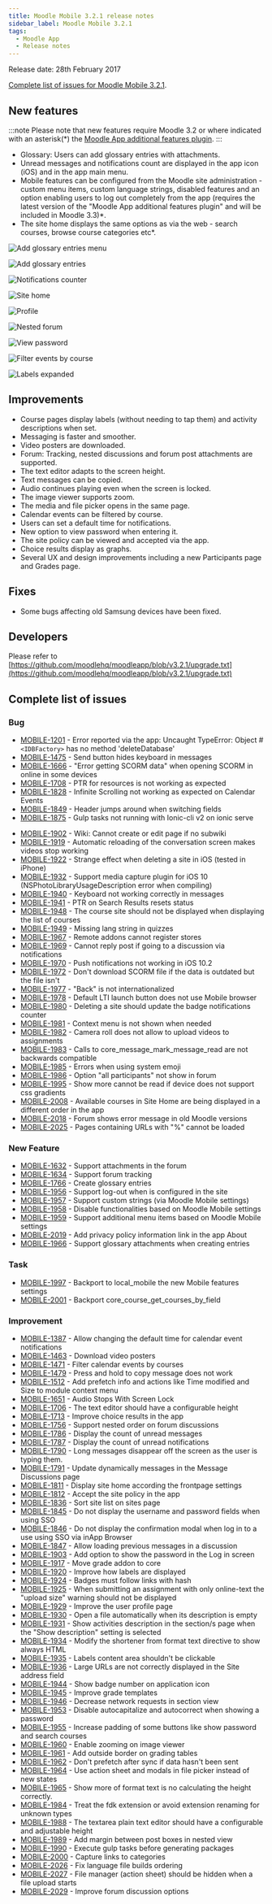 ```yaml
---
title: Moodle Mobile 3.2.1 release notes
sidebar_label: Moodle Mobile 3.2.1
tags:
  - Moodle App
  - Release notes
---
```


Release date: 28th February 2017

[Complete list of issues for Moodle Mobile 3.2.1](http://moodle.atlassian.net/secure/IssueNavigator!executeAdvanced.jspa?jqlQuery=project+%3D+mobile+and+resolution+%3D+fixed+AND+fixVersion+in+%28%223.2.1%22%29).

## New features

:::note
Please note that new features require Moodle 3.2 or where indicated with an asterisk(\*) the [Moodle App additional features plugin](https://docs.moodle.org/en/Moodle_Mobile_additional_features).
:::

- Glossary: Users can add glossary entries with attachments.
- Unread messages and notifications count are displayed in the app icon (iOS) and in the app main menu.
- Mobile features can be configured from the Moodle site administration - custom menu items, custom language strings, disabled features and an option enabling users to log out completely from the app (requires the latest version of the "Moodle App additional features plugin" and will be included in Moodle 3.3)\*.
- The site home displays the same options as via the web - search courses, browse course categories etc\*.

<div className="row">
<div className="col" style={{maxWidth: 300}}>

![Add glossary entries menu](./_files/mm32101.png)

</div>
<div className="col" style={{maxWidth: 300}}>

![Add glossary entries](./_files/mm32102.png)

</div>
<div className="col" style={{maxWidth: 300}}>

![Notifications counter](./_files/mm32103.png)

</div>
</div><div className="row">
<div className="col" style={{maxWidth: 300}}>

![Site home](./_files/mm32104.png)

</div>
<div className="col" style={{maxWidth: 300}}>

![Profile](./_files/mm32105.png)

</div>
<div className="col" style={{maxWidth: 300}}>

![Nested forum](./_files/mm32106.png)

</div>
</div><div className="row">
<div className="col" style={{maxWidth: 300}}>

![View password](./_files/mm32107.png)

</div>
<div className="col" style={{maxWidth: 300}}>

![Filter events by course](./_files/mm32108.png)

</div>
<div className="col" style={{maxWidth: 300}}>

![Labels expanded](./_files/mm32109.png)

</div>
</div>

## Improvements

- Course pages display labels (without needing to tap them) and activity descriptions when set.
- Messaging is faster and smoother.
- Video posters are downloaded.
- Forum: Tracking, nested discussions and forum post attachments are supported.
- The text editor adapts to the screen height.
- Text messages can be copied.
- Audio continues playing even when the screen is locked.
- The image viewer supports zoom.
- The media and file picker opens in the same page.
- Calendar events can be filtered by course.
- Users can set a default time for notifications.
- New option to view password when entering it.
- The site policy can be viewed and accepted via the app.
- Choice results display as graphs.
- Several UX and design improvements including a new Participants page and Grades page.

## Fixes

- Some bugs affecting old Samsung devices have been fixed.

## Developers

Please refer to [https://github.com/moodlehq/moodleapp/blob/v3.2.1/upgrade.txt](https://github.com/moodlehq/moodleapp/blob/v3.2.1/upgrade.txt)

## Complete list of issues

### Bug

- [MOBILE-1201](https://moodle.atlassian.net/browse/MOBILE-1201) - Error reported via the app: Uncaught TypeError: Object #`<IDBFactory>` has no method 'deleteDatabase'
- [MOBILE-1475](https://moodle.atlassian.net/browse/MOBILE-1475) - Send button hides keyboard in messages
- [MOBILE-1666](https://moodle.atlassian.net/browse/MOBILE-1666) - "Error getting SCORM data" when opening SCORM in online in some devices
- [MOBILE-1708](https://moodle.atlassian.net/browse/MOBILE-1708) - PTR for resources is not working as expected
- [MOBILE-1828](https://moodle.atlassian.net/browse/MOBILE-1828) - Infinite Scrolling not working as expected on Calendar Events
- [MOBILE-1849](https://moodle.atlassian.net/browse/MOBILE-1849) - Header jumps around when switching fields
- [MOBILE-1875](https://moodle.atlassian.net/browse/MOBILE-1875) - Gulp tasks not running with Ionic-cli v2 on ionic serve
<!-- cspell:disable-next-line -->
- [MOBILE-1902](https://moodle.atlassian.net/browse/MOBILE-1902) - Wiki: Cannot create or edit page if no subwiki
- [MOBILE-1919](https://moodle.atlassian.net/browse/MOBILE-1919) - Automatic reloading of the conversation screen makes videos stop working
- [MOBILE-1922](https://moodle.atlassian.net/browse/MOBILE-1922) - Strange effect when deleting a site in iOS (tested in iPhone)
- [MOBILE-1932](https://moodle.atlassian.net/browse/MOBILE-1932) - Support media capture plugin for iOS 10 (NSPhotoLibraryUsageDescription error when compiling)
- [MOBILE-1940](https://moodle.atlassian.net/browse/MOBILE-1940) - Keyboard not working correctly in messages
- [MOBILE-1941](https://moodle.atlassian.net/browse/MOBILE-1941) - PTR on Search Results resets status
- [MOBILE-1948](https://moodle.atlassian.net/browse/MOBILE-1948) - The course site should not be displayed when displaying the list of courses
- [MOBILE-1949](https://moodle.atlassian.net/browse/MOBILE-1949) - Missing lang string in quizzes
- [MOBILE-1967](https://moodle.atlassian.net/browse/MOBILE-1967) - Remote addons cannot register stores
- [MOBILE-1969](https://moodle.atlassian.net/browse/MOBILE-1969) - Cannot reply post if going to a discussion via notifications
- [MOBILE-1970](https://moodle.atlassian.net/browse/MOBILE-1970) - Push notifications not working in iOS 10.2
- [MOBILE-1972](https://moodle.atlassian.net/browse/MOBILE-1972) - Don't download SCORM file if the data is outdated but the file isn't
- [MOBILE-1977](https://moodle.atlassian.net/browse/MOBILE-1977) - "Back" is not internationalized
- [MOBILE-1978](https://moodle.atlassian.net/browse/MOBILE-1978) - Default LTI launch button does not use Mobile browser
- [MOBILE-1980](https://moodle.atlassian.net/browse/MOBILE-1980) - Deleting a site should update the badge notifications counter
- [MOBILE-1981](https://moodle.atlassian.net/browse/MOBILE-1981) - Context menu is not shown when needed
- [MOBILE-1982](https://moodle.atlassian.net/browse/MOBILE-1982) - Camera roll does not allow to upload videos to assignments
- [MOBILE-1983](https://moodle.atlassian.net/browse/MOBILE-1983) - Calls to core_message_mark_message_read are not backwards compatible
- [MOBILE-1985](https://moodle.atlassian.net/browse/MOBILE-1985) - Errors when using system emoji
- [MOBILE-1986](https://moodle.atlassian.net/browse/MOBILE-1986) - Option "all participants" not show in forum
- [MOBILE-1995](https://moodle.atlassian.net/browse/MOBILE-1995) - Show more cannot be read if device does not support css gradients
- [MOBILE-2008](https://moodle.atlassian.net/browse/MOBILE-2008) - Available courses in Site Home are being displayed in a different order in the app
- [MOBILE-2018](https://moodle.atlassian.net/browse/MOBILE-2018) - Forum shows error message in old Moodle versions
- [MOBILE-2025](https://moodle.atlassian.net/browse/MOBILE-2025) - Pages containing URLs with "%" cannot be loaded

### New Feature

- [MOBILE-1632](https://moodle.atlassian.net/browse/MOBILE-1632) - Support attachments in the forum
- [MOBILE-1634](https://moodle.atlassian.net/browse/MOBILE-1634) - Support forum tracking
- [MOBILE-1766](https://moodle.atlassian.net/browse/MOBILE-1766) - Create glossary entries
- [MOBILE-1956](https://moodle.atlassian.net/browse/MOBILE-1956) - Support log-out when is configured in the site
- [MOBILE-1957](https://moodle.atlassian.net/browse/MOBILE-1957) - Support custom strings (via Moodle Mobile settings)
- [MOBILE-1958](https://moodle.atlassian.net/browse/MOBILE-1958) - Disable functionalities based on Moodle Mobile settings
- [MOBILE-1959](https://moodle.atlassian.net/browse/MOBILE-1959) - Support additional menu items based on Moodle Mobile settings
- [MOBILE-2019](https://moodle.atlassian.net/browse/MOBILE-2019) - Add privacy policy information link in the app About
- [MOBILE-1966](https://moodle.atlassian.net/browse/MOBILE-1966) - Support glossary attachments when creating entries

### Task

- [MOBILE-1997](https://moodle.atlassian.net/browse/MOBILE-1997) - Backport to local_mobile the new Mobile features settings
- [MOBILE-2001](https://moodle.atlassian.net/browse/MOBILE-2001) - Backport core_course_get_courses_by_field

### Improvement

- [MOBILE-1387](https://moodle.atlassian.net/browse/MOBILE-1387) - Allow changing the default time for calendar event notifications
- [MOBILE-1463](https://moodle.atlassian.net/browse/MOBILE-1463) - Download video posters
- [MOBILE-1471](https://moodle.atlassian.net/browse/MOBILE-1471) - Filter calendar events by courses
- [MOBILE-1479](https://moodle.atlassian.net/browse/MOBILE-1479) - Press and hold to copy message does not work
- [MOBILE-1512](https://moodle.atlassian.net/browse/MOBILE-1512) - Add prefetch info and actions like Time modified and Size to module context menu
- [MOBILE-1651](https://moodle.atlassian.net/browse/MOBILE-1651) - Audio Stops With Screen Lock
- [MOBILE-1706](https://moodle.atlassian.net/browse/MOBILE-1706) - The text editor should have a configurable height
- [MOBILE-1713](https://moodle.atlassian.net/browse/MOBILE-1713) - Improve choice results in the app
- [MOBILE-1756](https://moodle.atlassian.net/browse/MOBILE-1756) - Support nested order on forum discussions
- [MOBILE-1786](https://moodle.atlassian.net/browse/MOBILE-1786) - Display the count of unread messages
- [MOBILE-1787](https://moodle.atlassian.net/browse/MOBILE-1787) - Display the count of unread notifications
- [MOBILE-1790](https://moodle.atlassian.net/browse/MOBILE-1790) - Long messages disappear off the screen as the user is typing them.
- [MOBILE-1791](https://moodle.atlassian.net/browse/MOBILE-1791) - Update dynamically messages in the Message Discussions page
- [MOBILE-1811](https://moodle.atlassian.net/browse/MOBILE-1811) - Display site home according the frontpage settings
- [MOBILE-1812](https://moodle.atlassian.net/browse/MOBILE-1812) - Accept the site policy in the app
- [MOBILE-1836](https://moodle.atlassian.net/browse/MOBILE-1836) - Sort site list on sites page
- [MOBILE-1845](https://moodle.atlassian.net/browse/MOBILE-1845) - Do not display the username and password fields when using SSO
- [MOBILE-1846](https://moodle.atlassian.net/browse/MOBILE-1846) - Do not display the confirmation modal when log in to a use using SSO via inApp Browser
- [MOBILE-1847](https://moodle.atlassian.net/browse/MOBILE-1847) - Allow loading previous messages in a discussion
- [MOBILE-1903](https://moodle.atlassian.net/browse/MOBILE-1903) - Add option to show the password in the Log in screen
- [MOBILE-1917](https://moodle.atlassian.net/browse/MOBILE-1917) - Move grade addon to core
- [MOBILE-1920](https://moodle.atlassian.net/browse/MOBILE-1920) - Improve how labels are displayed
- [MOBILE-1924](https://moodle.atlassian.net/browse/MOBILE-1924) - Badges must follow links with hash
- [MOBILE-1925](https://moodle.atlassian.net/browse/MOBILE-1925) - When submitting an assignment with only online-text the "upload size" warning should not be displayed
- [MOBILE-1929](https://moodle.atlassian.net/browse/MOBILE-1929) - Improve the user profile page
- [MOBILE-1930](https://moodle.atlassian.net/browse/MOBILE-1930) - Open a file automatically when its description is empty
- [MOBILE-1931](https://moodle.atlassian.net/browse/MOBILE-1931) - Show activities description in the section/s page when the "Show description" setting is selected
- [MOBILE-1934](https://moodle.atlassian.net/browse/MOBILE-1934) - Modify the shortener from format text directive to show always HTML
- [MOBILE-1935](https://moodle.atlassian.net/browse/MOBILE-1935) - Labels content area shouldn't be clickable
- [MOBILE-1936](https://moodle.atlassian.net/browse/MOBILE-1936) - Large URLs are not correctly displayed in the Site address field
- [MOBILE-1944](https://moodle.atlassian.net/browse/MOBILE-1944) - Show badge number on application icon
- [MOBILE-1945](https://moodle.atlassian.net/browse/MOBILE-1945) - Improve grade templates
- [MOBILE-1946](https://moodle.atlassian.net/browse/MOBILE-1946) - Decrease network requests in section view
- [MOBILE-1953](https://moodle.atlassian.net/browse/MOBILE-1953) - Disable autocapitalize and autocorrect when showing a password
- [MOBILE-1955](https://moodle.atlassian.net/browse/MOBILE-1955) - Increase padding of some buttons like show password and search courses
- [MOBILE-1960](https://moodle.atlassian.net/browse/MOBILE-1960) - Enable zooming on image viewer
- [MOBILE-1961](https://moodle.atlassian.net/browse/MOBILE-1961) - Add outside border on grading tables
- [MOBILE-1962](https://moodle.atlassian.net/browse/MOBILE-1962) - Don't prefetch after sync if data hasn't been sent
- [MOBILE-1964](https://moodle.atlassian.net/browse/MOBILE-1964) - Use action sheet and modals in file picker instead of new states
- [MOBILE-1965](https://moodle.atlassian.net/browse/MOBILE-1965) - Show more of format text is no calculating the height correctly.
- [MOBILE-1984](https://moodle.atlassian.net/browse/MOBILE-1984) - Treat the fdk extension or avoid extension renaming for unknown types
- [MOBILE-1988](https://moodle.atlassian.net/browse/MOBILE-1988) - The textarea plain text editor should have a configurable and adjustable height
- [MOBILE-1989](https://moodle.atlassian.net/browse/MOBILE-1989) - Add margin between post boxes in nested view
- [MOBILE-1990](https://moodle.atlassian.net/browse/MOBILE-1990) - Execute gulp tasks before generating packages
- [MOBILE-2000](https://moodle.atlassian.net/browse/MOBILE-2000) - Capture links to categories
- [MOBILE-2026](https://moodle.atlassian.net/browse/MOBILE-2026) - Fix language file builds ordering
- [MOBILE-2027](https://moodle.atlassian.net/browse/MOBILE-2027) - File manager (action sheet) should be hidden when a file upload starts
- [MOBILE-2029](https://moodle.atlassian.net/browse/MOBILE-2029) - Improve forum discussion options
